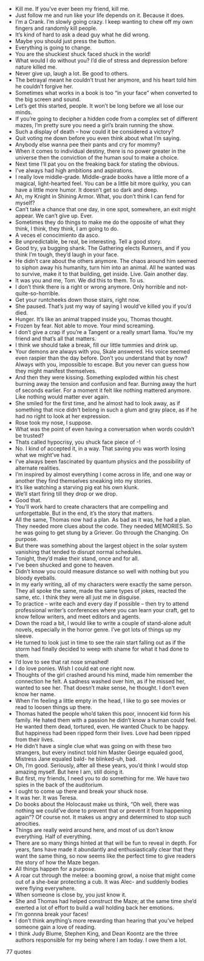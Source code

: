  - Kill me. If you’ve ever been my friend, kill me.
 - Just follow me and run like your life depends on it. Because it does.
 - I’m a Crank. I’m slowly going crazy. I keep wanting to chew off my own fingers and randomly kill people.
 - It’s kind of hard to ask a dead guy what he did wrong.
 - Maybe you should just press the button.
 - Everything is going to change.
 - You are the shuckiest shuck faced shuck in the world!
 - What would I do without you? I’d die of stress and depression before nature killed me.
 - Never give up, laugh a lot. Be good to others.
 - The betrayal meant he couldn’t trust her anymore, and his heart told him he couldn’t forgive her.
 - Sometimes what works in a book is too “in your face” when converted to the big screen and sound.
 - Let’s get this started, people. It won’t be long before we all lose our minds.
 - If you’re going to decipher a hidden code from a complex set of different mazes, I’m pretty sure you need a girl’s brain running the show.
 - Such a display of death – how could it be considered a victory?
 - Quit voting me down before you even think about what I’m saying.
 - Anybody else wanna pee their pants and cry for mommy?
 - When it comes to individual destiny, there is no power greater in the universe then the conviction of the human soul to make a choice.
 - Next time I’ll pat you on the freaking back for stating the obvious.
 - I’ve always had high ambitions and aspirations.
 - I really love middle-grade. Middle-grade books have a little more of a magical, light-hearted feel. You can be a little bit more quirky, you can have a little more humor. It doesn’t get so dark and deep.
 - Ah, my Knight in Shining Armor. What, you don’t think I can fend for myself?
 - Can’t take a chance that one day, in one spot, somewhere, an exit might appear. We can’t give up. Ever.
 - Sometimes they do things to make me do the opposite of what they think, I think, they think, I am going to do.
 - A veces el conocimiento da asco.
 - Be unpredictable, be real, be interesting. Tell a good story.
 - Good try, ya bugging shank. The Gathering elects Runners, and if you think I’m tough, they’d laugh in your face.
 - He didn’t care about the others anymore. The chaos around him seemed to siphon away his humanity, turn him into an animal. All he wanted was to survive, make it to that building, get inside. Live. Gain another day.
 - It was you and me, Tom. We did this to them. To us.
 - I don’t think there is a right or wrong anymore. Only horrible and not-quite-so-horrible.
 - Get your runtcheeks down those stairs, right now.
 - She paused. That’s just my way of saying I would’ve killed you if you’d died.
 - Hunger. It’s like an animal trapped inside you, Thomas thought.
 - Frozen by fear. Not able to move. Your mind screaming.
 - I don’t give a crap if you’re a Tangent or a really smart llama. You’re my friend and that’s all that matters.
 - I think we should take a break, fill our little tummies and drink up.
 - Your demons are always with you, Skale answered. His voice seemed even raspier than the day before. Don’t you understand that by now? Always with you, impossible to escape. But you never can guess how they might manifest themselves.
 - And then they were kissing. Something exploded within his chest burning away the tension and confusion and fear. Burning away the hurt of seconds earlier. For a moment it felt like nothing mattered anymore. Like nothing would matter ever again.
 - She smiled for the first time, and he almost had to look away, as if something that nice didn’t belong in such a glum and gray place, as if he had no right to look at her expression.
 - Rose took my nose, I suppose.
 - What was the point of even having a conversation when words couldn’t be trusted?
 - Thats called hypocrisy, you shuck face piece of -!
 - No. I kind of accepted it, in a way. That saving you was worth losing what we might’ve had.
 - I’ve always been fascinated by quantum physics and the possibility of alternate realities.
 - I’m inspired by almost everything I come across in life, and one way or another they find themselves sneaking into my stories.
 - It’s like watching a starving pig eat his own klunk.
 - We’ll start firing till they drop or we drop.
 - Good that.
 - You’ll work hard to create characters that are compelling and unforgettable. But in the end, it’s the story that matters.
 - All the same, Thomas now had a plan. As bad as it was, he had a plan. They needed more clues about the code. They needed MEMORIES. So he was going to get stung by a Griever. Go through the Changing. On purpose.
 - But there was something about the largest object in the solar system vanishing that tended to disrupt normal schedules.
 - Tonight, they’d make their stand, once and for all.
 - I’ve been shucked and gone to heaven.
 - Didn’t know you could measure distance so well with nothing but you bloody eyeballs.
 - In my early writing, all of my characters were exactly the same person. They all spoke the same, made the same types of jokes, reacted the same, etc. I think they were all just me in disguise.
 - To practice – write each and every day if possible – then try to attend professional writer’s conferences where you can learn your craft, get to know fellow writers, and meet editors and agents.
 - Down the road a bit, I would like to write a couple of stand-alone adult novels, especially in the horror genre. I’ve got lots of things up my sleeve.
 - He turned to look just in time to see the rain start falling out as if the storm had finally decided to weep with shame for what it had done to them.
 - I’d love to see that rat nose smashed!
 - I do love ponies. Wish I could eat one right now.
 - Thoughts of the girl crashed around his mind, made him remember the connection he felt. A sadness washed over him, as if he missed her, wanted to see her. That doesn’t make sense, he thought. I don’t even know her name.
 - When I’m feeling a little empty in the head, I like to go see movies or read to loosen things up there.
 - Thomas hated the people who’d taken this poor, innocent kid form his family. He hated them with a passion he didn’t know a human could feel. He wanted them dead, tortured, even. He wanted Chuck to be happy. But happiness had been ripped form their lives. Love had been ripped from their lives.
 - He didn’t have a single clue what was going on with these two strangers, but every instinct told him Master George equaled good, Mistress Jane equaled bald- he blinked-uh, bad.
 - Oh, I’m good. Seriously, after all these years, you’d think I would stop amazing myself. But here I am, still doing it.
 - But first, my friends, I need you to do something for me. We have two spies in the back of the auditorium.
 - I ought to come up there and break your shuck nose.
 - It was her. It was Teresa.
 - Do books about the Holocaust make us think, “Oh well, there was nothing we could’ve done to prevent that or prevent it from happening again”? Of course not. It makes us angry and determined to stop such atrocities.
 - Things are really weird around here, and most of us don’t know everything. Half of everything.
 - There are so many things hinted at that will be fun to reveal in depth. For years, fans have made it abundantly and enthusiastically clear that they want the same thing, so now seems like the perfect time to give readers the story of how the Maze began.
 - All things happen for a purpose.
 - A roar cut through the melee: a booming growl, a noise that might come out of a she-bear protecting a cub. It was Alec- and suddenly bodies were flying everywhere.
 - When someone is close by, you just know it.
 - She and Thomas had helped construct the Maze; at the same time she’d exerted a lot of effort to build a wall holding back her emotions.
 - I’m gonnna break your faces!
 - I don’t think anything’s more rewarding than hearing that you’ve helped someone gain a love of reading.
 - I think Judy Blume, Stephen King, and Dean Koontz are the three authors responsible for my being where I am today. I owe them a lot.

77 quotes
